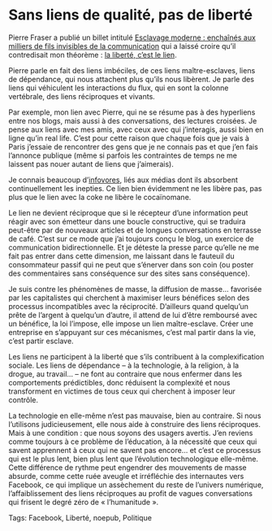 # Sans liens de qualité, pas de liberté

Pierre Fraser a publié un billet intitulé [Esclavage moderne : enchaînés aux milliers de fils invisibles de la communication](http://dindification.com/2010/05/11/enchaines-aux-milliers-de-fils-invisibles-de-la-communication/) qui a laissé croire qu’il contredisait mon théorème : [la liberté, c’est le lien](http://blog.tcrouzet.com/2010/05/08/la-liberte-le-lien/).

Pierre parle en fait des liens imbéciles, de ces liens maître-esclaves, liens de dépendance, qui nous attachent plus qu’ils nous libèrent. Je parle des liens qui véhiculent les interactions du flux, qui en sont la colonne vertébrale, des liens réciproques et vivants.

Par exemple, mon lien avec Pierre, qui ne se résume pas à des hyperliens entre nos blogs, mais aussi à des conversations, des lectures croisées. Je pense aux liens avec mes amis, avec ceux avec qui j’interagis, aussi bien en ligne qu’in real life. C’est pour cette raison que chaque fois que je vais à Paris j’essaie de rencontrer des gens que je ne connais pas et que j’en fais l’annonce publique (même si parfois les contraintes de temps ne me laissent pas nouer autant de liens que j’aimerais).

Je connais beaucoup d’[infovores](http://blog.tcrouzet.com/2006/07/28/infovore/), liés aux médias dont ils absorbent continuellement les inepties. Ce lien bien évidemment ne les libère pas, pas plus que le lien avec la coke ne libère le cocaïnomane.

Le lien ne devient réciproque que si le récepteur d’une information peut réagir avec son émetteur dans une boucle constructive, qui se traduira peut-être par de nouveaux articles et de longues conversations en terrasse de café. C’est sur ce mode que j’ai toujours conçu le blog, un exercice de communication bidirectionnelle. Et je déteste la presse parce qu’elle ne me fait pas entrer dans cette dimension, me laissant dans le fauteuil du consommateur passif qui ne peut que s’énerver dans son coin (ou poster des commentaires sans conséquence sur des sites sans conséquence).

Je suis contre les phénomènes de masse, la diffusion de masse… favorisée par les capitalistes qui cherchent à maximiser leurs bénéfices selon des processus incompatibles avec la réciprocité. D’ailleurs quand quelqu’un prête de l’argent à quelqu’un d’autre, il attend de lui d’être remboursé avec un bénéfice, la loi l’impose, elle impose un lien maître-esclave. Créer une entreprise en s’appuyant sur ces mécanismes, c’est mal partir dans la vie, c’est partir esclave.

Les liens ne participent à la liberté que s’ils contribuent à la complexification sociale. Les liens de dépendance – à la technologie, à la religion, à la drogue, au travail… – ne font au contraire que nous enfermer dans les comportements prédictibles, donc réduisent la complexité et nous transforment en victimes de tous ceux qui cherchent à imposer leur contrôle.

La technologie en elle-même n’est pas mauvaise, bien au contraire. Si nous l’utilisons judicieusement, elle nous aide à construire des liens réciproques. Mais à une condition : que nous soyons des usagers avertis. J’en reviens comme toujours à ce problème de l’éducation, à la nécessité que ceux qui savent apprennent à ceux qui ne savent pas encore… et c’est ce processus qui est le plus lent, bien plus lent que l’évolution technologique elle-même. Cette différence de rythme peut engendrer des mouvements de masse absurde, comme cette ruée aveugle et irréfléchie des internautes vers Facebook, ce qui implique un assèchement du reste de l’univers numérique, l’affaiblissement des liens réciproques au profit de vagues conversations qui frisent le degré zéro de « l’humanitude ».

Tags: Facebook, Liberté, noepub, Politique